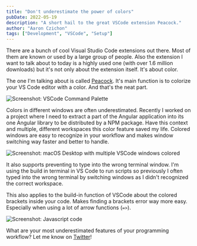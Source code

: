 ```yaml
---
title: "Don't underestimate the power of colors"
pubDate: 2022-05-19
description: "A short hail to the great VSCode extension Peacock."
author: "Aaron Czichon"
tags: ["Development", "VSCode", "Setup"]
---
```


There are a bunch of cool Visual Studio Code extensions out there. Most of them are known or used by a large group of people.
Also the extension I want to talk about to today is a highly used one (with over 1.6 million downloads) but it's not only about the extension itself. It's about color.

The one I'm talking about is called [Peacock](https://marketplace.visualstudio.com/items?itemName=johnpapa.vscode-peacock). It's main function is to colorize your VS Code editor with a color. And that's the neat part.

![Screenshot: VSCode Command Palette](https://directus.aaronczichon.de/assets/3ea79ee6-9963-44bc-a303-929544ab1a3a?download)

Colors in different windows are often underestimated. Recently I worked on a project where I need to extract a part of the Angular application into its one Angular library to be distributed by a NPM package.
Have this context and multiple, different workspaces this color feature saved my life.
Colored windows are easy to recognize in your workflow and makes window switching way faster and better to handle.

![Screenshot: macOS Desktop with multiple VSCode windows colored](https://directus.aaronczichon.de/assets/d8813657-a1c8-4122-8b85-d5ec67e804a8?download)

It also supports preventing to type into the wrong terminal window. I'm using the build in terminal in VS Code to run scripts so previously I often typed into the wrong terminal by switching windows as I didn't recognized the correct workspace.

This also applies to the build-in function of VSCode about the colored brackets inside your code. Makes finding a brackets error way more easy. Especially when using a lot of arrow functions (`=>`).

![Screenshot: Javascript code](https://directus.aaronczichon.de/assets/47f6dee3-b65f-450a-a884-c0224b16b411?download)

What are your most underestimated features of your programming workflow?
Let me know on [Twitter](https://twitter.com/aaronczichon)!
